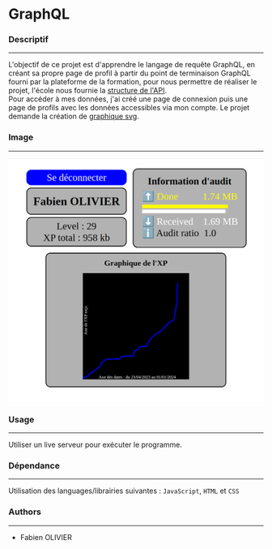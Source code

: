  # GraphQL

### Descriptif
_______
L'objectif de ce projet est d'apprendre le langage de requête GraphQL, en créant sa propre page de profil à partir du point de terminaison GraphQL fourni par la plateforme de la formation, pour nous permettre de réaliser le projet, l'école nous fournie la <a href="https://public.01-edu.org/docs/db/database-structure" target="blank">structure de l'API</a>.<br>
Pour accéder à mes données, j'ai créé une page de connexion puis une page de profils avec les données accessibles via mon compte.
Le projet demande la création de <a href="https://developer.mozilla.org/en-US/docs/Web/SVG" target="blank">graphique svg</a>.

### Image
_______
<img src="./screen.png">

### Usage
_______
Utiliser un live serveur pour exécuter le programme.

### Dépendance
_______
Utilisation des languages/librairies suivantes : `JavaScript`, `HTML` et `CSS`

### Authors
_______
+ Fabien OLIVIER
